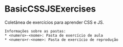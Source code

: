 # BasicCSSJSExercises
Coletânea de exercícios para aprender CSS e JS.

```
Informações sobre as pastas:
* <numero>-<nome>: Pasta de exercício de aula
* <numero>r-<nome>: Pasta de exercício de reprodução
```